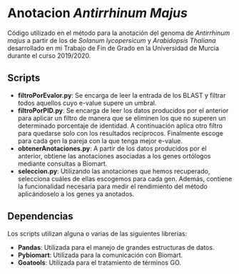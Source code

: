 # Anotacion <i>Antirrhinum Majus</i>
Código utilizado en el método para la anotación del genoma de <i>Antirrhinum majus</i> a partir de los de <i>Solanum lycopersicum</i> y <i>Arabidopsis Thaliana</i> desarrollado en mi Trabajo de Fin de Grado en la Universidad de Murcia durante el curso 2019/2020.

## Scripts
- <b>filtroPorEvalor.py</b>: Se encarga de leer la entrada de los BLAST y filtrar todos aquellos cuyo e-value supere un umbral.
- <b>filtroPorPID.py</b>: Se encarga de leer los datos producidos por el anterior para aplicar un filtro de manera que se eliminen los que no superen un determinado porcentaje de identidad. A continuación aplica otro filtro para quedarse solo con los resultados recíprocos. Finalmente escoge para cada gen la pareja con la que tenga mejor e-value.
- <b>obtenerAnotaciones.py</b>: A partir de los datos producidos por el anterior, obtiene las anotaciones asociadas a los genes ortólogos mediante consultas a Biomart.
- <b>seleccion.py</b>: Utilizando las anotaciones que hemos recuperado, selecciona cuáles de ellas escogemos para cada gen. Además, contiene la funcionalidad necesaria para medir el rendimiento del método aplicándoselo a los genes ya anotados.

## Dependencias
Los scripts utilizan alguna o varias de las siguientes librerías:
- <b>Pandas</b>: Utilizada para el manejo de grandes estructuras de datos.
- <b>Pybiomart</b>: Utilizada para la comunicación con Biomart.
- <b>Goatools</b>: Utilizada para el tratamiento de términos GO.
